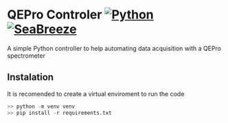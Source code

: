 # QEPro Controler [![Python](https://img.shields.io/badge/Python-3.9-blue)](https://www.python.org/downloads/release/python-390/) [![SeaBreeze](https://img.shields.io/badge/Python-3.9-orange)](https://python-seabreeze.readthedocs.io/en/latest/) 


A simple Python controller to help automating data acquisition with a QEPro spectrometer

## Instalation
It is recomended to create a virtual enviroment to run the code

```python
>> python -m venv venv
>> pip install -r requirements.txt
```

